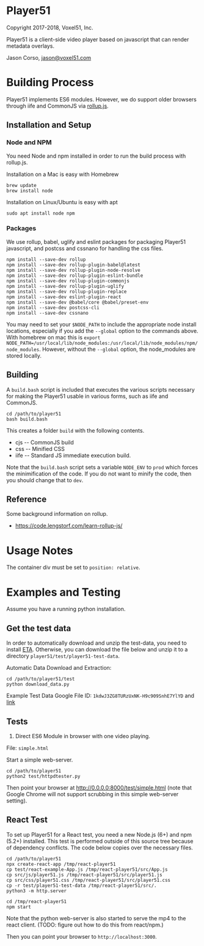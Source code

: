 # Player51

Copyright 2017-2018, Voxel51, Inc.

Player51 is a client-side video player based on javascript that can render metadata overlays.

Jason Corso, jason@voxel51.com

# Building Process

Player51 implements ES6 modules.  However, we do support older browsers through iife and CommonJS via [rollup.js](https://rollupjs.org).

## Installation and Setup

### Node and NPM
You need Node and npm installed in order to run the build process with rollup.js.

Installation on a Mac is easy with Homebrew
```
brew update
brew install node
```

Installation on Linux/Ubuntu is easy with apt
```
sudo apt install node npm
```

### Packages

We use rollup, babel, uglify and eslint packages for packaging Player51 javascript, and postcss and cssnano for handling the css files.  

```
npm install --save-dev rollup
npm install --save-dev rollup-plugin-babel@latest
npm install --save-dev rollup-plugin-node-resolve
npm install --save-dev rollup-plugin-eslint-bundle
npm install --save-dev rollup-plugin-commonjs
npm install --save-dev rollup-plugin-uglify
npm install --save-dev rollup-plugin-replace
npm install --save-dev eslint-plugin-react
npm install --save-dev @babel/core @babel/preset-env
npm install --save-dev postcss-cli
npm install --save-dev cssnano
```

You may need to set your `$NODE_PATH` to include the appropriate node install locations, especially if you add the `--global` option to the commands above.  With homebrew on mac this is `export NODE_PATH=/usr/local/lib/node_modules:/usr/local/lib/node_modules/npm/node_modules`.  However, without the `--global` option, the node_modules are stored locally.

## Building

A `build.bash` script is included that executes the various scripts necessary for making the Player51 usable in various forms, such as iife and CommonJS.

```
cd /path/to/player51
bash build.bash
```

This creates a folder `build` with the following contents.  
- cjs -- CommonJS build
- css -- Minified CSS
- iife -- Standard JS immediate execution build.

Note that the `build.bash` script sets a variable `NODE_ENV` to `prod` which forces the minimification of the code.  If you do not want to minify the code, then you should change that to `dev`.

## Reference

Some background information on rollup.
- <https://code.lengstorf.com/learn-rollup-js/>

# Usage Notes

The container div must be set to `position: relative`.

# Examples and Testing

Assume you have a running python installation.  

## Get the test data

In order to automatically download and unzip the test-data, you need to install [ETA](https://github.com/voxel51/eta).  Otherwise, you can download the file below and unzip it to a directory `player51/test/player51-test-data`.

Automatic Data Download and Extraction:
```
cd /path/to/player51/test
python download_data.py
```

Example Test Data Google File ID: `1kdwJ3ZG8TURzUxNK-H9c909SnhE7YlYD` and [link](https://drive.google.com/a/voxel51.com/file/d/1kdwJ3ZG8TURzUxNK-H9c909SnhE7YlYD/view?usp=sharing)

## Tests

1. Direct ES6 Module in browser with one video playing.

File: `simple.html`

Start a simple web-server.

```
cd /path/to/player51
python2 test/httpdtester.py
```

Then point your browser at <http://0.0.0.0:8000/test/simple.html> (note that Google Chrome will not support scrubbing in this simple web-server setting).


## React Test

To set up Player51 for a React test, you need a new Node.js (6+) and npm (5.2+) installed.  This test is performed outside of this source tree because of dependency conflicts.  The code below copies over the necessary files.

```
cd /path/to/player51
npx create-react-app /tmp/react-player51
cp test/react-example-App.js /tmp/react-player51/src/App.js
cp src/js/player51.js /tmp/react-player51/src/player51.js
cp src/css/player51.css /tmp/react-player51/src/player51.css
cp -r test/player51-test-data /tmp/react-player51/src/.
python3 -m http.server

cd /tmp/react-player51
npm start
```

Note that the python web-server is also started to serve the mp4 to the react 
client.  (TODO: figure out how to do this from react/npm.)

Then you can point your browser to `http://localhost:3000`.

